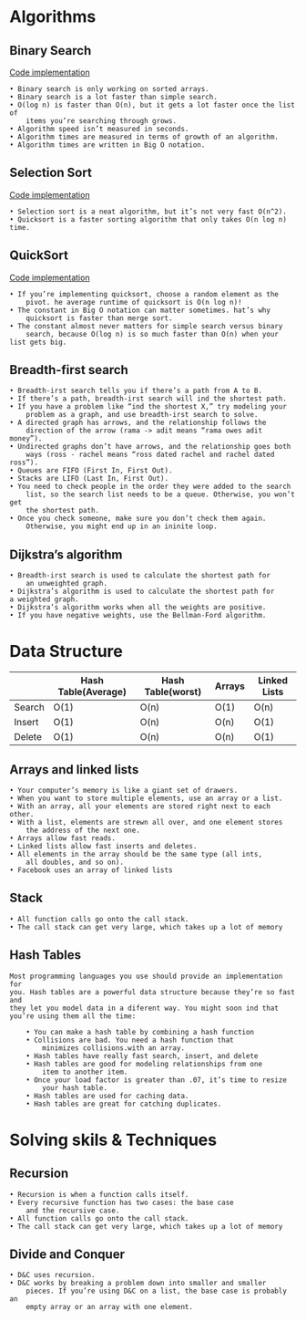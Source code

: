 # Algorithms

## Binary Search

[Code implementation](/implementation/binary_search.js)

    • Binary search is only working on sorted arrays.
    • Binary search is a lot faster than simple search.
    • O(log n) is faster than O(n), but it gets a lot faster once the list of
        items you’re searching through grows.
    • Algorithm speed isn’t measured in seconds.
    • Algorithm times are measured in terms of growth of an algorithm.
    • Algorithm times are written in Big O notation.

## Selection Sort

[Code implementation](/implementation/selection_sort.js)

    • Selection sort is a neat algorithm, but it’s not very fast O(n^2).
    • Quicksort is a faster sorting algorithm that only takes O(n log n) time.

## QuickSort

[Code implementation](/implementation/quick_sort.js)

    • If you’re implementing quicksort, choose a random element as the
        pivot. he average runtime of quicksort is O(n log n)!
    • The constant in Big O notation can matter sometimes. hat’s why
        quicksort is faster than merge sort.
    • The constant almost never matters for simple search versus binary
        search, because O(log n) is so much faster than O(n) when your list gets big.

## Breadth-first search

    • Breadth-irst search tells you if there’s a path from A to B.
    • If there’s a path, breadth-irst search will ind the shortest path.
    • If you have a problem like “ind the shortest X,” try modeling your
        problem as a graph, and use breadth-irst search to solve.
    • A directed graph has arrows, and the relationship follows the
        direction of the arrow (rama -> adit means “rama owes adit money”).
    • Undirected graphs don’t have arrows, and the relationship goes both
        ways (ross - rachel means “ross dated rachel and rachel dated ross”).
    • Queues are FIFO (First In, First Out).
    • Stacks are LIFO (Last In, First Out).
    • You need to check people in the order they were added to the search
        list, so the search list needs to be a queue. Otherwise, you won’t get
        the shortest path.
    • Once you check someone, make sure you don’t check them again.
        Otherwise, you might end up in an ininite loop.

## Dijkstra’s algorithm

    • Breadth-irst search is used to calculate the shortest path for
        an unweighted graph.
    • Dijkstra’s algorithm is used to calculate the shortest path for
    a weighted graph.
    • Dijkstra’s algorithm works when all the weights are positive.
    • If you have negative weights, use the Bellman-Ford algorithm.

# Data Structure

|        | Hash Table(Average) | Hash Table(worst) | Arrays | Linked Lists |
| ------ | ------------------- | ----------------- | ------ | ------------ |
| Search | O(1)                | O(n)              | O(1)   | O(n)         |
| Insert | O(1)                | O(n)              | O(n)   | O(1)         |
| Delete | O(1)                | O(n)              | O(n)   | O(1)         |

## Arrays and linked lists

    • Your computer’s memory is like a giant set of drawers.
    • When you want to store multiple elements, use an array or a list.
    • With an array, all your elements are stored right next to each other.
    • With a list, elements are strewn all over, and one element stores
        the address of the next one.
    • Arrays allow fast reads.
    • Linked lists allow fast inserts and deletes.
    • All elements in the array should be the same type (all ints,
        all doubles, and so on).
    • Facebook uses an array of linked lists

## Stack

    • All function calls go onto the call stack.
    • The call stack can get very large, which takes up a lot of memory

## Hash Tables

    Most programming languages you use should provide an implementation for
    you. Hash tables are a powerful data structure because they’re so fast and
    they let you model data in a diferent way. You might soon ind that
    you’re using them all the time:

        • You can make a hash table by combining a hash function
        • Collisions are bad. You need a hash function that
            minimizes collisions.with an array.
        • Hash tables have really fast search, insert, and delete
        • Hash tables are good for modeling relationships from one
            item to another item.
        • Once your load factor is greater than .07, it’s time to resize
            your hash table.
        • Hash tables are used for caching data.
        • Hash tables are great for catching duplicates.

# Solving skils & Techniques

## Recursion

    • Recursion is when a function calls itself.
    • Every recursive function has two cases: the base case
        and the recursive case.
    • All function calls go onto the call stack.
    • The call stack can get very large, which takes up a lot of memory

## Divide and Conquer

    • D&C uses recursion.
    • D&C works by breaking a problem down into smaller and smaller
        pieces. If you’re using D&C on a list, the base case is probably an
        empty array or an array with one element.
